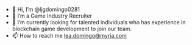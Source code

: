 - 👋 Hi, I’m @ljgdomingo0281
- 👀 I’m a Game Industry Recruiter
- 🌱 I’m currently looking for talented individuals who has experience in blockchain game development to join our team.
- 📫 How to reach me lea.domingo@myria.com

<!---
ljgdomingo0281/ljgdomingo0281 is a ✨ special ✨ repository because its `README.md` (this file) appears on your GitHub profile.
You can click the Preview link to take a look at your changes.
--->
